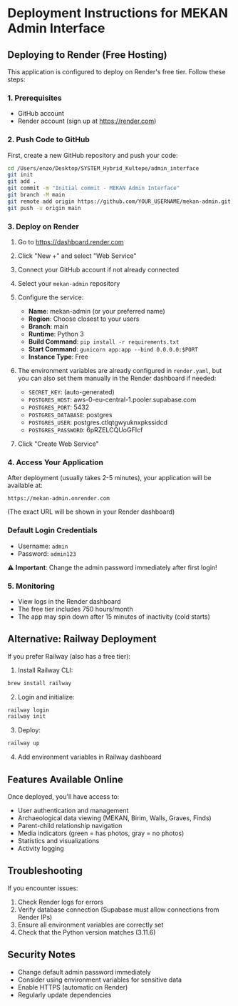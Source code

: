 # Deployment Instructions for MEKAN Admin Interface

## Deploying to Render (Free Hosting)

This application is configured to deploy on Render's free tier. Follow these steps:

### 1. Prerequisites
- GitHub account
- Render account (sign up at https://render.com)

### 2. Push Code to GitHub

First, create a new GitHub repository and push your code:

```bash
cd /Users/enzo/Desktop/SYSTEM_Hybrid_Kultepe/admin_interface
git init
git add .
git commit -m "Initial commit - MEKAN Admin Interface"
git branch -M main
git remote add origin https://github.com/YOUR_USERNAME/mekan-admin.git
git push -u origin main
```

### 3. Deploy on Render

1. Go to https://dashboard.render.com
2. Click "New +" and select "Web Service"
3. Connect your GitHub account if not already connected
4. Select your `mekan-admin` repository
5. Configure the service:
   - **Name**: mekan-admin (or your preferred name)
   - **Region**: Choose closest to your users
   - **Branch**: main
   - **Runtime**: Python 3
   - **Build Command**: `pip install -r requirements.txt`
   - **Start Command**: `gunicorn app:app --bind 0.0.0.0:$PORT`
   - **Instance Type**: Free

6. The environment variables are already configured in `render.yaml`, but you can also set them manually in the Render dashboard if needed:
   - `SECRET_KEY`: (auto-generated)
   - `POSTGRES_HOST`: aws-0-eu-central-1.pooler.supabase.com
   - `POSTGRES_PORT`: 5432
   - `POSTGRES_DATABASE`: postgres
   - `POSTGRES_USER`: postgres.ctlqtgwyuknxpkssidcd
   - `POSTGRES_PASSWORD`: 6pRZELCQUoGFIcf

7. Click "Create Web Service"

### 4. Access Your Application

After deployment (usually takes 2-5 minutes), your application will be available at:
```
https://mekan-admin.onrender.com
```
(The exact URL will be shown in your Render dashboard)

### Default Login Credentials
- Username: `admin`
- Password: `admin123`

⚠️ **Important**: Change the admin password immediately after first login!

### 5. Monitoring

- View logs in the Render dashboard
- The free tier includes 750 hours/month
- The app may spin down after 15 minutes of inactivity (cold starts)

## Alternative: Railway Deployment

If you prefer Railway (also has a free tier):

1. Install Railway CLI:
```bash
brew install railway
```

2. Login and initialize:
```bash
railway login
railway init
```

3. Deploy:
```bash
railway up
```

4. Add environment variables in Railway dashboard

## Features Available Online

Once deployed, you'll have access to:
- User authentication and management
- Archaeological data viewing (MEKAN, Birim, Walls, Graves, Finds)
- Parent-child relationship navigation
- Media indicators (green = has photos, gray = no photos)
- Statistics and visualizations
- Activity logging

## Troubleshooting

If you encounter issues:
1. Check Render logs for errors
2. Verify database connection (Supabase must allow connections from Render IPs)
3. Ensure all environment variables are correctly set
4. Check that the Python version matches (3.11.6)

## Security Notes

- Change default admin password immediately
- Consider using environment variables for sensitive data
- Enable HTTPS (automatic on Render)
- Regularly update dependencies